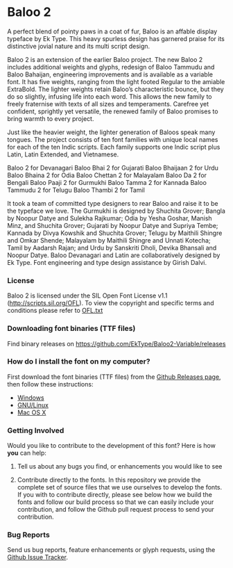 # Baloo 2

A perfect blend of pointy paws in a coat of fur, Baloo is an affable display typeface by Ek Type. This heavy spurless design has garnered praise for its distinctive jovial nature and its multi script design.

Baloo 2 is an extension of the earlier Baloo project. The new Baloo 2 includes additional weights and glyphs, redesign of Baloo Tammudu and Baloo Bahaijan, engineering improvements and is available as a variable font. It has five weights, ranging from the light footed Regular to the amiable ExtraBold. The lighter weights retain Baloo’s characteristic bounce, but they do so slightly, infusing life into each word. This allows the new family to freely fraternise with texts of all sizes and temperaments. Carefree yet confident, sprightly yet versatile, the renewed family of Baloo promises to bring warmth to every project.

Just like the heavier weight, the lighter generation of Baloos speak many tongues. The project consists of ten font families with unique local names for each of the ten Indic scripts. Each family supports one Indic script plus Latin, Latin Extended, and Vietnamese.

Baloo 2 for Devanagari
Baloo Bhai 2 for Gujarati
Baloo Bhaijaan 2 for Urdu
Baloo Bhaina 2 for Odia
Baloo Chettan 2 for Malayalam
Baloo Da 2 for Bengali
Baloo Paaji 2 for Gurmukhi
Baloo Tamma 2 for Kannada
Baloo Tammudu 2 for Telugu
Baloo Thambi 2 for Tamil

It took a team of committed type designers to rear Baloo and raise it to be the typeface we love. The Gurmukhi is designed by Shuchita Grover; Bangla by Noopur Datye and Sulekha Rajkumar; Odia by Yesha Goshar, Manish Minz, and Shuchita Grover; Gujarati by Noopur Datye and Supriya Tembe; Kannada by Divya Kowshik and Shuchita Grover; Telugu by Maithili Shingre and Omkar Shende; Malayalam by Maithili Shingre and Unnati Kotecha; Tamil by Aadarsh Rajan; and Urdu by Sanskriti Dholi, Devika Bhansali and Noopur Datye. Baloo Devanagari and Latin are collaboratively designed by Ek Type. Font engineering and type design assistance by Girish Dalvi.

### License

Baloo 2 is licensed under the SIL Open Font License v1.1 (<http://scripts.sil.org/OFL>). 
To view the copyright and specific terms and conditions please refer to [OFL.txt](https://github.com/EkType/Baloo2-Variable/blob/master/OFL.txt)

### Downloading font binaries (TTF files)

Find binary releases on <https://github.com/EkType/Baloo2-Variable/releases>

### How do I install the font on my computer?

First download the font binaries (TTF files) from the [Github Releases page](https://github.com/EkType/Baloo2-Variable/releases), then follow these instructions:

- [Windows](http://windows.microsoft.com/en-us/windows-vista/install-or-uninstall-fonts)
- [GNU/Linux](http://lmgtfy.com/?q=how+to+install+fonts+in+linux)
- [Mac OS X](http://support.apple.com/kb/HT2509)

### Getting Involved

Would you like to contribute to the development of this font? Here is how **you** can help:

1. Tell us about any bugs you find, or enhancements you would like to see

2. Contribute directly to the fonts. In this repository we provide the complete set of source files that we use ourselves to develop the fonts. If you with to contribute directly, please see below how we build the fonts and follow our build process so that we can easily include your contribution, and follow the Github pull request process to send your contribution. 

### Bug Reports

Send us bug reports, feature enhancements or glyph requests, using the [Github Issue Tracker](https://github.com/EkType/Baloo2-Variable/issues/). 


